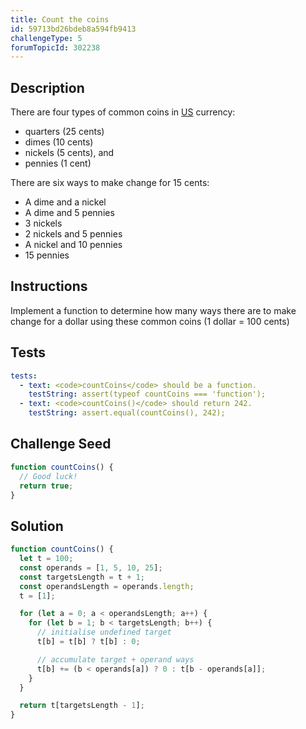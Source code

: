 ```yaml
---
title: Count the coins
id: 59713bd26bdeb8a594fb9413
challengeType: 5
forumTopicId: 302238
---
```


## Description
<section id='description'>
There are four types of common coins in <a href="https://en.wikipedia.org/wiki/United_States" target="_blank">US</a> currency:
<ul>
  <li>quarters (25 cents)</li>
  <li>dimes (10 cents)</li>
  <li>nickels (5 cents), and</li>
  <li>pennies (1 cent)</li>
</ul>
<p>There are six ways to make change for 15 cents:</p>
<ul>
  <li>A dime and a nickel</li>
  <li>A dime and 5 pennies</li>
  <li>3 nickels</li>
  <li>2 nickels and 5 pennies</li>
  <li>A nickel and 10 pennies</li>
  <li>15 pennies</li>
</ul>
</section>

## Instructions
<section id='instructions'>
Implement a function to determine how many ways there are to make change for a dollar using these common coins (1 dollar = 100 cents)
</section>

## Tests
<section id='tests'>

```yml
tests:
  - text: <code>countCoins</code> should be a function.
    testString: assert(typeof countCoins === 'function');
  - text: <code>countCoins()</code> should return 242.
    testString: assert.equal(countCoins(), 242);

```

</section>

## Challenge Seed
<section id='challengeSeed'>

<div id='js-seed'>

```js
function countCoins() {
  // Good luck!
  return true;
}
```

</div>



</section>

## Solution
<section id='solution'>


```js
function countCoins() {
  let t = 100;
  const operands = [1, 5, 10, 25];
  const targetsLength = t + 1;
  const operandsLength = operands.length;
  t = [1];

  for (let a = 0; a < operandsLength; a++) {
    for (let b = 1; b < targetsLength; b++) {
      // initialise undefined target
      t[b] = t[b] ? t[b] : 0;

      // accumulate target + operand ways
      t[b] += (b < operands[a]) ? 0 : t[b - operands[a]];
    }
  }

  return t[targetsLength - 1];
}

```

</section>
